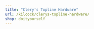 ```yaml
---
title: "Clery's Topline Hardware"
url: /kilcock/clerys-topline-hardware/
shop: doityourself
---
```

